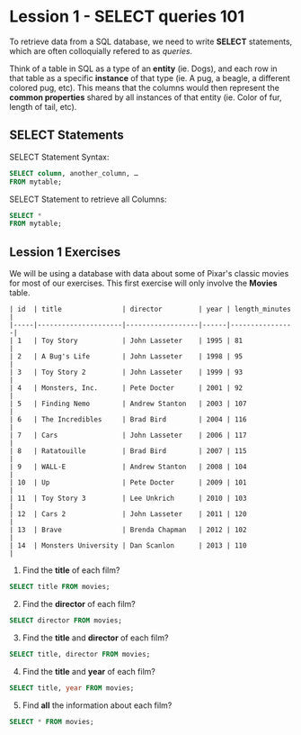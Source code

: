 # Lession 1 - SELECT queries 101

To retrieve data from a SQL database, we need to write **SELECT** statements, which are often colloquially refered to as _queries_.

Think of a table in SQL as a type of an **entity** (ie. Dogs), and each row in that table as a specific **instance** of that type (ie. A pug, a beagle, a different colored pug, etc). This means that the columns would then represent the **common properties** shared by all instances of that entity (ie. Color of fur, length of tail, etc).

## SELECT Statements

SELECT Statement Syntax:

```sql
SELECT column, another_column, …
FROM mytable;
```

SELECT Statement to retrieve all Columns:

```sql
SELECT * 
FROM mytable;
```

## Lession 1 Exercises

We will be using a database with data about some of Pixar's classic movies for most of our exercises. This first exercise will only involve the **Movies** table.

```
| id  | title               | director         | year | length_minutes |
|-----|---------------------|------------------|------|----------------|
| 1   | Toy Story           | John Lasseter    | 1995 | 81             |
| 2   | A Bug's Life        | John Lasseter    | 1998 | 95             |
| 3   | Toy Story 2         | John Lasseter    | 1999 | 93             |
| 4   | Monsters, Inc.      | Pete Docter      | 2001 | 92             |
| 5   | Finding Nemo        | Andrew Stanton   | 2003 | 107            |
| 6   | The Incredibles     | Brad Bird        | 2004 | 116            |
| 7   | Cars                | John Lasseter    | 2006 | 117            |
| 8   | Ratatouille         | Brad Bird        | 2007 | 115            |
| 9   | WALL-E              | Andrew Stanton   | 2008 | 104            |
| 10  | Up                  | Pete Docter      | 2009 | 101            |
| 11  | Toy Story 3         | Lee Unkrich      | 2010 | 103            |
| 12  | Cars 2              | John Lasseter    | 2011 | 120            |
| 13  | Brave               | Brenda Chapman   | 2012 | 102            |
| 14  | Monsters University | Dan Scanlon      | 2013 | 110            |
```

1. Find the **title** of each film?

```sql
SELECT title FROM movies;
```

2. Find the **director** of each film?

```sql
SELECT director FROM movies;
```

3. Find the **title** and **director** of each film?

```sql
SELECT title, director FROM movies;
```

4. Find the **title** and **year** of each film?

```sql
SELECT title, year FROM movies;
```

5. Find **all** the information about each film?

```sql
SELECT * FROM movies;
```





















